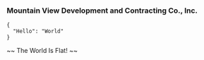 ### Mountain View Development and Contracting Co., Inc.
```
{
  "Hello": "World"
}
```
~~ The World Is Flat! ~~
